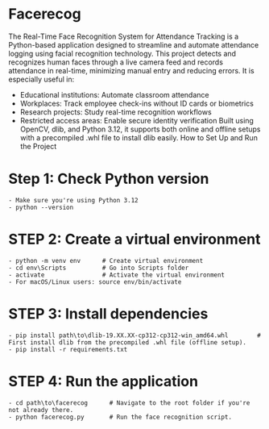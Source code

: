 # Facerecog
The Real-Time Face Recognition System for Attendance Tracking is a Python-based application designed to streamline and automate attendance logging using facial recognition technology. This project detects and recognizes human faces through a live camera feed and records attendance in real-time, minimizing manual entry and reducing errors.
It is especially useful in:
-  Educational institutions: Automate classroom attendance
-  Workplaces: Track employee check-ins without ID cards or biometrics
-  Research projects: Study real-time recognition workflows
-  Restricted access areas: Enable secure identity verification
Built using OpenCV, dlib, and Python 3.12, it supports both online and offline setups with a precompiled .whl file to install dlib easily.
How to Set Up and Run the Project
# Step 1: Check Python version
    - Make sure you're using Python 3.12
    - python --version
      
# STEP 2: Create a virtual environment
    - python -m venv env      # Create virtual environment
    - cd env\Scripts          # Go into Scripts folder
    - activate                # Activate the virtual environment
    - For macOS/Linux users: source env/bin/activate
  
# STEP 3: Install dependencies    
    - pip install path\to\dlib‑19.XX.XX‑cp312‑cp312‑win_amd64.whl        # First install dlib from the precompiled .whl file (offline setup).
    - pip install -r requirements.txt
    
# STEP 4: Run the application
    - cd path\to\facerecog      # Navigate to the root folder if you're not already there.
    - python facerecog.py       # Run the face recognition script.
